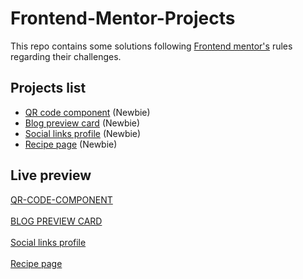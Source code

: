 # Frontend-Mentor-Projects

This repo contains some solutions following <a href="https://www.frontendmentor.io/">Frontend mentor's</a> rules regarding their challenges.

## Projects list

<ul>
  <li><a href="https://www.frontendmentor.io/learning-paths/getting-started-on-frontend-mentor-XJhRWRREZd/steps/67790b4b7e8c08d82c5c3100/challenge/start">QR code component</a> (Newbie)</li>
  <li><a href="https://www.frontendmentor.io/learning-paths/getting-started-on-frontend-mentor-XJhRWRREZd/steps/67790b4b7e8c08d82c5c3102/challenge/start">Blog preview card</a> (Newbie)</li>
  <li><a href="https://www.frontendmentor.io/learning-paths/getting-started-on-frontend-mentor-XJhRWRREZd/steps/67790b4b7e8c08d82c5c3102/challenge/start">Social links profile</a> (Newbie)</li>
  <li><a href="https://www.frontendmentor.io/learning-paths/getting-started-on-frontend-mentor-XJhRWRREZd/steps/67790b4b7e8c08d82c5c3104/challenge/start">Recipe page</a> (Newbie)</li>
</ul>

## Live preview

<a href="https://mathieu-310.github.io/">QR-CODE-COMPONENT</a> <br><br>
<a href="https://frontend-mentor-projects-two-alpha.vercel.app/">BLOG PREVIEW CARD</a><br><br>
<a href="https://social-profile-link-ecru.vercel.app/">Social links profile</a><br><br>
<a href="https://frontend-recipe-page.vercel.app/">Recipe page</a>
